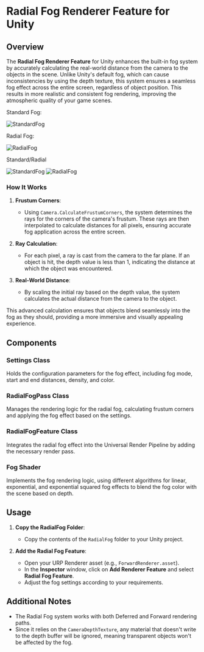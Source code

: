 # Radial Fog Renderer Feature for Unity

## Overview

The **Radial Fog Renderer Feature** for Unity enhances the built-in fog system by accurately calculating the real-world distance from the camera to the objects in the scene. Unlike Unity's default fog, which can cause inconsistencies by using the depth texture, this system ensures a seamless fog effect across the entire screen, regardless of object position. This results in more realistic and consistent fog rendering, improving the atmospheric quality of your game scenes.

Standard Fog:

![StandardFog](https://github.com/Alexander-Koutrakis/Radial-Fog/assets/61294700/e4c43d5f-75b6-4492-b65f-58ddfde15b8c)

Radial Fog:

![RadialFog](https://github.com/Alexander-Koutrakis/Radial-Fog/assets/61294700/ff378260-07a1-4a9c-a00e-05e59159f09e)

Standard/Radial

![StandardFog](https://github.com/Alexander-Koutrakis/Radial-Fog/assets/61294700/82fc4bd6-fb6c-4e33-a88d-f827bd3bdfc6)       ![RadialFog](https://github.com/Alexander-Koutrakis/Radial-Fog/assets/61294700/5173395f-4921-457a-bd85-ceb384d1fd9d)



### How It Works

1. **Frustum Corners**:
   - Using `Camera.CalculateFrustumCorners`, the system determines the rays for the corners of the camera's frustum. These rays are then interpolated to calculate distances for all pixels, ensuring accurate fog application across the entire screen.

2. **Ray Calculation**:
   - For each pixel, a ray is cast from the camera to the far plane. If an object is hit, the depth value is less than 1, indicating the distance at which the object was encountered.

3. **Real-World Distance**:
   - By scaling the initial ray based on the depth value, the system calculates the actual distance from the camera to the object.


This advanced calculation ensures that objects blend seamlessly into the fog as they should, providing a more immersive and visually appealing experience.

## Components

### Settings Class
Holds the configuration parameters for the fog effect, including fog mode, start and end distances, density, and color.

### RadialFogPass Class
Manages the rendering logic for the radial fog, calculating frustum corners and applying the fog effect based on the settings.

### RadialFogFeature Class
Integrates the radial fog effect into the Universal Render Pipeline by adding the necessary render pass.

### Fog Shader
Implements the fog rendering logic, using different algorithms for linear, exponential, and exponential squared fog effects to blend the fog color with the scene based on depth.

## Usage

1. **Copy the RadialFog Folder**:
   - Copy the contents of the `RadialFog` folder to your Unity project.

2. **Add the Radial Fog Feature**:
   - Open your URP Renderer asset (e.g., `ForwardRenderer.asset`).
   - In the **Inspector** window, click on **Add Renderer Feature** and select **Radial Fog Feature**.
   - Adjust the fog settings according to your requirements.

## Additional Notes

- The Radial Fog system works with both Deferred and Forward rendering paths.
- Since it relies on the `CameraDepthTexture`, any material that doesn't write to the depth buffer will be ignored, meaning transparent objects won't be affected by the fog.
 
